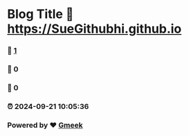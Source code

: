 # Blog Title :link: https://SueGithubhi.github.io 
### :page_facing_up: [1](https://SueGithubhi.github.io/tag.html) 
### :speech_balloon: 0 
### :hibiscus: 0 
### :alarm_clock: 2024-09-21 10:05:36 
### Powered by :heart: [Gmeek](https://github.com/Meekdai/Gmeek)
